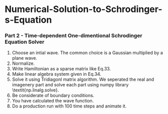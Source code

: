 # Numerical-Solution-to-Schrodinger-s-Equation

### Part 2 - Time-dependent One-dimentional Schrodinger Equation Solver

1. Choose an intial wave. The common choice is a Gaussian multiplied by a plane wave.
2. Normalize.
3. Write Hamiltonian as a sparse matrix like Eq.33.
4. Make linear algebra system given in Eq.34.
5. Solve it using Tridiagonl matrix algorithm. We seperated the real and imagenery part and solve each part using numpy library \textit{np.linalg.solve}. 
6. Be considerate of boundary conditions.
7. You have calculated the wave function.
8. Do a production run with 100 time steps and animate it.
